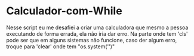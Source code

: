 # Calculador-com-While
Nesse script eu me desafiei a criar uma calculadora que mesmo a pessoa executando de forma errada, ela não iria dar erro.
Na parte onde tem 'cls' pode ser que em alguns sistemas não funcione, caso der algum erro, troque para 'clear' onde tem "os.system('')"
